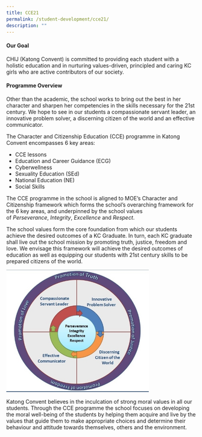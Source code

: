 ```yaml
---
title: CCE21
permalink: /student-development/cce21/
description: ""
---
```

#### Our Goal

CHIJ (Katong Convent) is committed to providing each student with a holistic education and in nurturing values-driven, principled and caring KC girls who are active contributors of our society.

#### Programme Overview

Other than the academic, the school works to bring out the best in her character and sharpen her competencies in the skills necessary for the 21st century. We hope to see in our students a compassionate servant leader, an innovative problem solver, a discerning citizen of the world and an effective communicator.

The Character and Citizenship Education (CCE) programme in Katong Convent encompasses 6 key areas:

*   CCE lessons
*   Education and Career Guidance (ECG)
*   Cyberwellness
*   Sexuality Education (SEd)
*   National Education (NE)
*   Social Skills

The CCE programme in the school is aligned to MOE’s Character and Citizenship framework which forms the school’s overarching framework for the 6 key areas, and underpinned by the school values of _Perseverance_, _Integrity_, _Excellence_ and _Respect_.

The school values form the core foundation from which our students achieve the desired outcomes of a KC Graduate. In turn, each KC graduate shall live out the school mission by promoting truth, justice, freedom and love. We envisage this framework will achieve the desired outcomes of education as well as equipping our students with 21st century skills to be prepared citizens of the world.

<img src="/images/CCE Framwork graphics.jpg" style="width:75%">

Katong Convent believes in the inculcation of strong moral values in all our students. Through the CCE programme the school focuses on developing the moral well-being of the students by helping them acquire and live by the values that guide them to make appropriate choices and determine their behaviour and attitude towards themselves, others and the environment.